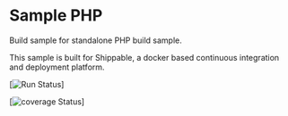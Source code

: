 Sample PHP
===============

Build sample for standalone PHP build sample.

This sample is built for Shippable, a docker based continuous integration and deployment platform.

[![Run Status](https://apibeta.shippable.com/projects/577276afc77dae78a8fd49c5/badge?branch=limit-threshold-projsetting)]

[![coverage Status](https://apibeta.shippable.com/projects/577276afc77dae78a8fd49c5/coverageBadge?branch=limit-threshold-projsetting)]
